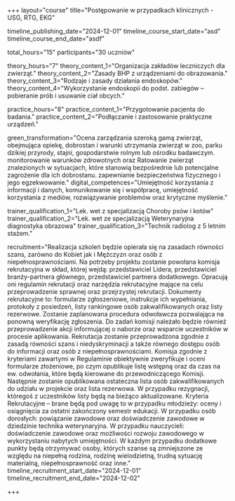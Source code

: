 +++
layout="course"
title="Postępowanie w przypadkach klinicznych - USG, RTG, EKG"

timeline_publishing_date="2024-12-01"
timeline_course_start_date="asd"
timeline_course_end_date="asdf"

total_hours="15"
participants="30 uczniów"

theory_hours="7"
theory_content_1="Organizacja zakładów leczniczych dla zwierząt."
theory_content_2="Zasady BHP  z urządzeniami do obrazowania."
theory_content_3="Rodzaje i zasady działania endoskopów."
theory_content_4="Wykorzystanie endoskopii do podst. zabiegów – pobieranie prób i usuwanie ciał obcych."

practice_hours="8"
practice_content_1="Przygotowanie pacjenta do badania."
practice_content_2="Podłączanie i zastosowanie praktyczne urządzeń."

green_transformation="Ocena zarządzania szeroką gamą zwierząt, obejmująca opiekę, dobrostan i warunki utrzymania zwierząt w zoo, parku dzikiej przyrody, stajni, gospodarstwie rolnym lub ośrodku badawczym. monitorowanie warunków zdrowotnych oraz Ratowanie zwierząt znalezionych w sytuacjach, które stanowią bezpośrednie lub potencjalne zagrożenie dla ich dobrostanu. zapewnianie bezpieczeństwa fizycznego i jego egzekwowanie."
digital_competences="Umiejętność korzystania z informacji i danych, komunikowanie się i współpracę, umiejętność korzystania z mediów, rozwiązywanie problemów oraz krytyczne myślenie."

trainer_qualification_1="Lek. wet z specjalizacją Choroby psów i kotów"
trainer_qualification_2="Lek. wet ze specjalizacją Weterynaryjna diagnostyka obrazowa"
trainer_qualification_3="Technik radiolog z 5 letnim stażem."

recruitment="Realizacja szkoleń  będzie opierała się na zasadach równości szans, zarówno do Kobiet jak i Mężczyzn oraz osób z niepełnosprawnościami. Na potrzeby projektu zostanie powołana komisja rekrutacyjna w skład, której wejdą: przedstawiciel Lidera, przedstawiciel  branży-partnera głównego, przedstawiciel partnera dodatkowego. Opracują oni regulamin rekrutacji oraz narzędzia rekrutacyjne mające na celu przeprowadzenie sprawnej oraz przejrzystej rekrutacji. Dokumenty rekrutacyjne to: formularze zgłoszeniowe, instrukcje ich wypełniania, protokoły z posiedzeń, listy rankingowe osób zakwalifikowanych oraz listy rezerwowe. Zostanie zaplanowana procedura odwoławcza pozwalająca na ponowną weryfikację zgłoszenia. Do zadań komisji należało będzie również przeprowadzenie akcji informującej o naborze oraz wsparcie uczestników w procesie aplikowania. Rekrutacja zostanie przeprowadzona zgodnie z zasadą równości szans i niedyskryminacji a także równego dostępu osób do informacji oraz osób z niepełnosprawnościami. Komisja zgodnie z kryteriami zawartymi w Regulaminie obiektywnie zweryfikuje i oceni formularze złożeniowe, po czym opublikuje listę wstępną oraz da czas na ew. odwołania, które będą kierowane do przewodniczącego Komisji. Następnie zostanie opublikowana ostateczna lista osób zakwalifikowanych do udziału w projekcie oraz lista rezerwowa.  W przypadku rezygnacji, któregoś z uczestników listy będą na bieżąco aktualizowane. Kryteria Rekrutacyjne – brane będą pod uwagę to w przypadku młodzieży: oceny i osiągnięcia za ostatni zakończony semestr edukacji. W przypadku osób dorosłych: powiązanie zawodowe oraz doświadczenie zawodowe w dziedzinie technika weterynaryjna. W przypadku nauczycieli: doświadczenie zawodowe oraz możliwości rozwoju zawodowego w wykorzystaniu nabytych umiejętności. W każdym przypadku dodatkowe punkty będą otrzymywać osoby, których szanse są zmniejszone ze względu na  niepełną rodzina, rodzinę wielodzietną, trudną sytuację materialną, niepełnosprawność oraz inne."
timeline_recruitment_start_date="2024-12-01"
timeline_recruitment_end_date="2024-12-02"

+++
